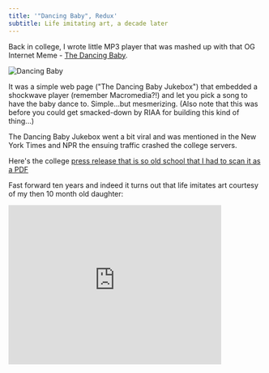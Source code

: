 ```yaml
---
title: '"Dancing Baby", Redux'
subtitle: Life imitating art, a decade later
---
```


Back in college, I wrote little MP3 player that was mashed up with that OG Internet Meme - [The Dancing Baby](http://en.wikipedia.org/wiki/Dancing_baby). 

![Dancing Baby](http://upload.wikimedia.org/wikipedia/en/c/ce/DancingBaby.jpg)

It was a simple web page ("The Dancing Baby Jukebox") that embedded a shockwave player (remember Macromedia?!) and let you pick a song to have the baby dance to. Simple...but mesmerizing. (Also note that this was before you could get smacked-down by RIAA for building this kind of thing...)

The Dancing Baby Jukebox went a bit viral and was mentioned in the New York Times and NPR the ensuing traffic crashed the college servers.

Here's the college [press release that is so old school that I had to scan it as a PDF](/assets/DancingBaby-SlyPressRelease.pdf)

Fast forward ten years and indeed it turns out that life imitates art courtesy of my then 10 month old daughter:

<iframe width="420" height="315" src="http://www.youtube.com/embed/6LIl_2sawwg" frameborder="0" allowfullscreen></iframe>